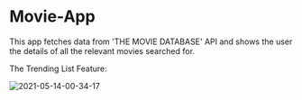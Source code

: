 # Movie-App
This app fetches data from 'THE MOVIE DATABASE' API and shows the user the details of all the relevant movies searched for.

The Trending List Feature:

![2021-05-14-00-34-17](https://user-images.githubusercontent.com/56171163/118174656-bf019c00-b44c-11eb-938d-f9a4cf063b8b.gif)


